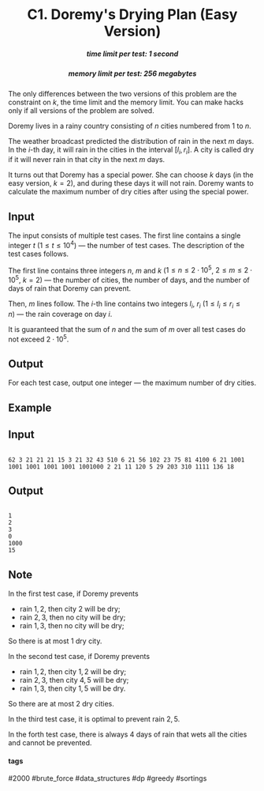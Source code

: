 <h1 style='text-align: center;'> C1. Doremy's Drying Plan (Easy Version)</h1>

<h5 style='text-align: center;'>time limit per test: 1 second</h5>
<h5 style='text-align: center;'>memory limit per test: 256 megabytes</h5>

The only differences between the two versions of this problem are the constraint on $k$, the time limit and the memory limit. You can make hacks only if all versions of the problem are solved.

Doremy lives in a rainy country consisting of $n$ cities numbered from $1$ to $n$.

The weather broadcast predicted the distribution of rain in the next $m$ days. In the $i$-th day, it will rain in the cities in the interval $[l_i, r_i]$. A city is called dry if it will never rain in that city in the next $m$ days.

It turns out that Doremy has a special power. She can choose $k$ days (in the easy version, $k = 2$), and during these days it will not rain. Doremy wants to calculate the maximum number of dry cities after using the special power.

## Input

The input consists of multiple test cases. The first line contains a single integer $t$ ($1\le t\le 10^4$) — the number of test cases. The description of the test cases follows.

The first line contains three integers $n$, $m$ and $k$ ($1\le n\le 2\cdot 10^5$, $2 \le m \le 2\cdot 10^5$, $k = 2$) — the number of cities, the number of days, and the number of days of rain that Doremy can prevent.

Then, $m$ lines follow. The $i$-th line contains two integers $l_i$, $r_i$ ($1\le l_i\le r_i\le n$) — the rain coverage on day $i$.

It is guaranteed that the sum of $n$ and the sum of $m$ over all test cases do not exceed $2\cdot 10^5$.

## Output

For each test case, output one integer — the maximum number of dry cities.

## Example

## Input


```

62 3 21 21 21 15 3 21 32 43 510 6 21 56 102 23 75 81 4100 6 21 1001 1001 1001 1001 1001 1001000 2 21 11 120 5 29 203 310 1111 136 18
```
## Output


```

1
2
3
0
1000
15

```
## Note

In the first test case, if Doremy prevents

* rain $1,2$, then city $2$ will be dry;
* rain $2,3$, then no city will be dry;
* rain $1,3$, then no city will be dry;

So there is at most $1$ dry city.

In the second test case, if Doremy prevents

* rain $1,2$, then city $1,2$ will be dry;
* rain $2,3$, then city $4,5$ will be dry;
* rain $1,3$, then city $1,5$ will be dry.

So there are at most $2$ dry cities.

In the third test case, it is optimal to prevent rain $2,5$.

In the forth test case, there is always $4$ days of rain that wets all the cities and cannot be prevented.



#### tags 

#2000 #brute_force #data_structures #dp #greedy #sortings 